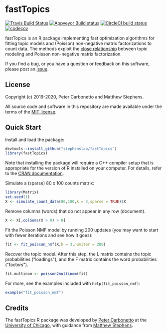 # fastTopics

[![Travis Build Status](https://travis-ci.org/stephenslab/fastTopics.svg?branch=master)](https://travis-ci.org/stephenslab/fastTopics)
[![Appveyor Build status](https://ci.appveyor.com/api/projects/status/224272mhk5fadgmt?svg=true)](https://ci.appveyor.com/project/pcarbo/fasttopics)
[![CircleCI build status](https://circleci.com/gh/stephenslab/fastTopics.svg?style=svg)](https://circleci.com/gh/stephenslab/fastTopics)
[![codecov](https://codecov.io/gh/stephenslab/fastTopics/branch/master/graph/badge.svg)](https://codecov.io/gh/stephenslab/fastTopics)

fastTopics is an R package implementing fast optimization algorithms
for fitting topic models and (Poisson) non-negative matrix factorizations to
count data. The methods exploit the 
[close relationship][vignette-close-relationship] between topic
modeling and Poisson non-negative matrix factorization.

If you find a bug, or you have a question or feedback on this software,
please post an [issue][issues].

## License

Copyright (c) 2019-2020, Peter Carbonetto and Matthew Stephens.

All source code and software in this repository are made available
under the terms of the [MIT license][mit-license].

## Quick Start

Install and load the package:

```R
devtools::install_github("stephenslab/fastTopics")
library(fastTopics)
```

Note that installing the package will require a C++ compiler setup
that is appropriate for the version of R installed on your
computer. For details, refer to the [CRAN documentation][cran].

Simulate a (sparse) 80 x 100 counts matrix:

```R
library(Matrix)
set.seed(1)
X <- simulate_count_data(80,100,k = 3,sparse = TRUE)$X
```

Remove columns (words) that do not appear in any row (document).

```R
X <- X[,colSums(X > 0) > 0]
```

Fit the Poisson NMF model by running 200 updates (you may want to
start with fewer iterations and see how it goes):

```R
fit <- fit_poisson_nmf(X,k = 3,numiter = 200)
```

Recover the topic model. After this step, the L matrix contains
the topic probabilities ("loadings"), and the F matrix contains the
word probabilities ("factors").

```R
fit.multinom <- poisson2multinom(fit)
```

For more, see the examples included with `help(fit_poisson_nmf)`:

```R
example("fit_poisson_nmf")
```

## Credits

The fastTopics R package was developed by [Peter Carbonetto][peter] at
the [University of Chicago][uchicago], with guidance from
[Matthew Stephens][matthew].

[mit-license]: https://opensource.org/licenses/mit-license.html
[issues]: https://github.com/stephenslab/fastTopics/issues
[peter]: https://pcarbo.github.io
[matthew]: http://stephenslab.uchicago.edu
[uchicago]: https://www.uchicago.edu
[cran]: https://cran.r-project.org
[vignette-close-relationship]: https://stephenslab.github.io/fastTopics/articles/relationship.html
